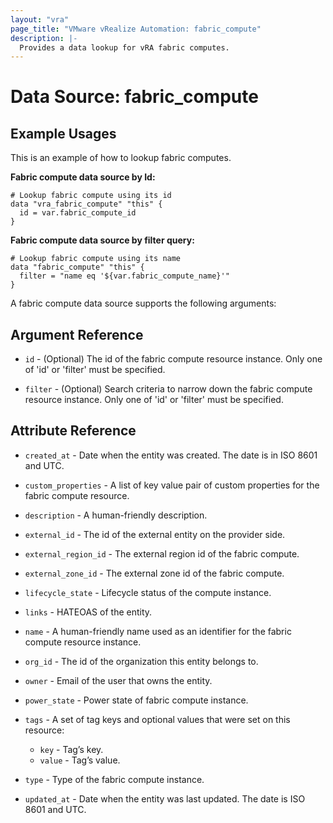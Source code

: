 ```yaml
---
layout: "vra"
page_title: "VMware vRealize Automation: fabric_compute"
description: |-
  Provides a data lookup for vRA fabric computes.
---
```


# Data Source: fabric_compute

## Example Usages

This is an example of how to lookup fabric computes.

**Fabric compute data source by Id:**

```hcl
# Lookup fabric compute using its id
data "vra_fabric_compute" "this" {
  id = var.fabric_compute_id
}
```

**Fabric compute data source by filter query:**

```hcl
# Lookup fabric compute using its name
data "fabric_compute" "this" {
  filter = "name eq '${var.fabric_compute_name}'"
}
```

A fabric compute data source supports the following arguments:

## Argument Reference

* `id` - (Optional) The id of the fabric compute resource instance. Only one of 'id' or 'filter' must be specified.

* `filter` - (Optional) Search criteria to narrow down the fabric compute resource instance. Only one of 'id' or 'filter' must be specified.

## Attribute Reference

* `created_at` - Date when the entity was created. The date is in ISO 8601 and UTC.

* `custom_properties` - A list of key value pair of custom properties for the fabric compute resource.

* `description` - A human-friendly description.

* `external_id` - The id of the external entity on the provider side.

* `external_region_id` - The external region id of the fabric compute.

* `external_zone_id` - The external zone id of the fabric compute.

* `lifecycle_state` - Lifecycle status of the compute instance.

* `links` - HATEOAS of the entity.

* `name` - A human-friendly name used as an identifier for the fabric compute resource instance.

* `org_id` - The id of the organization this entity belongs to.

* `owner` - Email of the user that owns the entity.

* `power_state` - Power state of fabric compute instance.

* `tags` -  A set of tag keys and optional values that were set on this resource:
  * `key` - Tag’s key.
  * `value` - Tag’s value.

* `type` - Type of the fabric compute instance.

* `updated_at` - Date when the entity was last updated. The date is ISO 8601 and UTC.
